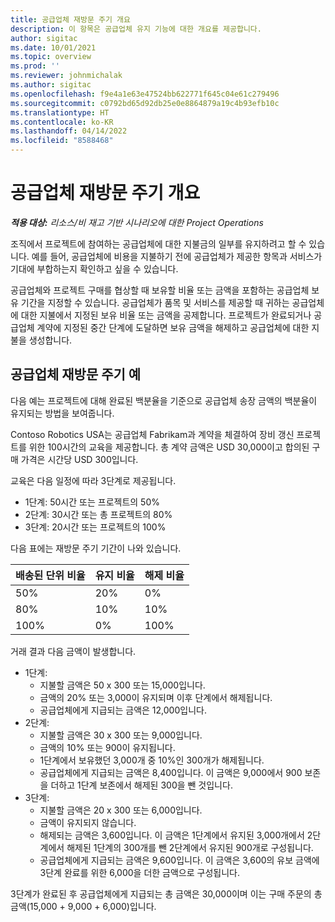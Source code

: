 ```yaml
---
title: 공급업체 재방문 주기 개요
description: 이 항목은 공급업체 유지 기능에 대한 개요를 제공합니다.
author: sigitac
ms.date: 10/01/2021
ms.topic: overview
ms.prod: ''
ms.reviewer: johnmichalak
ms.author: sigitac
ms.openlocfilehash: f9e4a1e63e47524bb622771f645c04e61c279496
ms.sourcegitcommit: c0792bd65d92db25e0e8864879a19c4b93efb10c
ms.translationtype: HT
ms.contentlocale: ko-KR
ms.lasthandoff: 04/14/2022
ms.locfileid: "8588468"
---
```

# <a name="vendor-retention-overview"></a>공급업체 재방문 주기 개요

_**적용 대상:** 리소스/비 재고 기반 시나리오에 대한 Project Operations_

조직에서 프로젝트에 참여하는 공급업체에 대한 지불금의 일부를 유지하려고 할 수 있습니다. 예를 들어, 공급업체에 비용을 지불하기 전에 공급업체가 제공한 항목과 서비스가 기대에 부합하는지 확인하고 싶을 수 있습니다.

공급업체와 프로젝트 구매를 협상할 때 보유할 비율 또는 금액을 포함하는 공급업체 보유 기간을 지정할 수 있습니다. 공급업체가 품목 및 서비스를 제공할 때 귀하는 공급업체에 대한 지불에서 지정된 보유 비율 또는 금액을 공제합니다. 프로젝트가 완료되거나 공급업체 계약에 지정된 중간 단계에 도달하면 보유 금액을 해제하고 공급업체에 대한 지불을 생성합니다.

## <a name="vendor-retention-example"></a>공급업체 재방문 주기 예

다음 예는 프로젝트에 대해 완료된 백분율을 기준으로 공급업체 송장 금액의 백분율이 유지되는 방법을 보여줍니다.

Contoso Robotics USA는 공급업체 Fabrikam과 계약을 체결하여 장비 갱신 프로젝트를 위한 100시간의 교육을 제공합니다. 총 계약 금액은 USD 30,000이고 합의된 구매 가격은 시간당 USD 300입니다.

교육은 다음 일정에 따라 3단계로 제공됩니다.

- 1단계: 50시간 또는 프로젝트의 50%
- 2단계: 30시간 또는 총 프로젝트의 80%
- 3단계: 20시간 또는 프로젝트의 100%

다음 표에는 재방문 주기 기간이 나와 있습니다.

| **배송된 단위 비율** | **유지 비율** | **해제 비율** |
| --- | --- | --- |
| 50% | 20% | 0% |
| 80% | 10% | 10% |
| 100% | 0% | 100% |

거래 결과 다음 금액이 발생합니다.

- 1단계:
  - 지불할 금액은 50 x 300 또는 15,000입니다.
  - 금액의 20% 또는 3,000이 유지되며 이후 단계에서 해제됩니다.
  - 공급업체에게 지급되는 금액은 12,000입니다.
- 2단계:
  - 지불할 금액은 30 x 300 또는 9,000입니다.
  - 금액의 10% 또는 900이 유지됩니다.
  - 1단계에서 보유했던 3,000개 중 10%인 300개가 해제됩니다.
  - 공급업체에게 지급되는 금액은 8,400입니다. 이 금액은 9,000에서 900 보존을 더하고 1단계 보존에서 해제된 300을 뺀 것입니다.
- 3단계:
  - 지불할 금액은 20 x 300 또는 6,000입니다.
  - 금액이 유지되지 않습니다.
  - 해제되는 금액은 3,600입니다. 이 금액은 1단계에서 유지된 3,000개에서 2단계에서 해제된 1단계의 300개를 뺀 2단계에서 유지된 900개로 구성됩니다.
  - 공급업체에게 지급되는 금액은 9,600입니다. 이 금액은 3,600의 유보 금액에 3단계 완료를 위한 6,000을 더한 금액으로 구성됩니다.

3단계가 완료된 후 공급업체에게 지급되는 총 금액은 30,000이며 이는 구매 주문의 총 금액(15,000 + 9,000 + 6,000)입니다.
